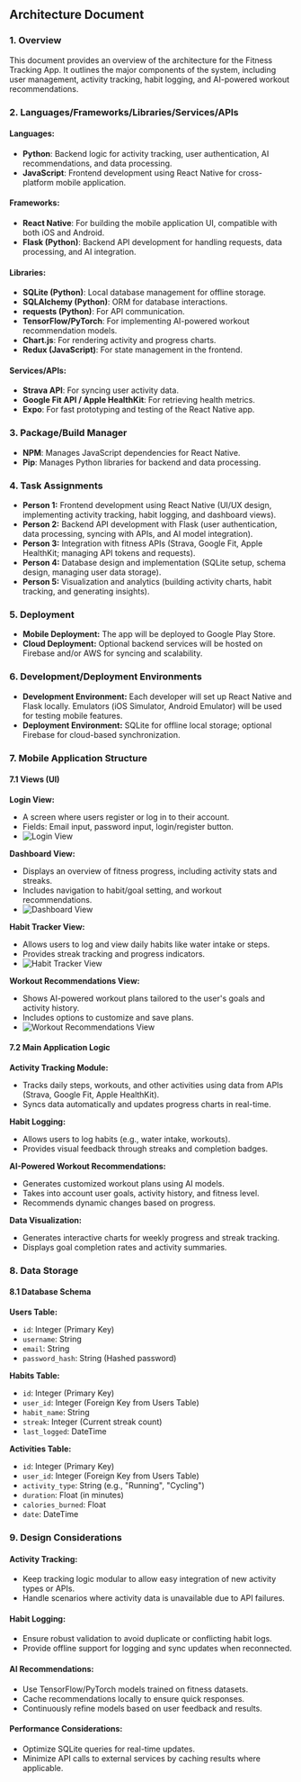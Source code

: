 ## Architecture Document

### 1. Overview
This document provides an overview of the architecture for the Fitness Tracking App. It outlines the major components of the system, including user management, activity tracking, habit logging, and AI-powered workout recommendations.

### 2. Languages/Frameworks/Libraries/Services/APIs
#### Languages:

- **Python**: Backend logic for activity tracking, user authentication, AI recommendations, and data processing.
- **JavaScript**: Frontend development using React Native for cross-platform mobile application.

#### Frameworks:

- **React Native**: For building the mobile application UI, compatible with both iOS and Android.
- **Flask (Python)**: Backend API development for handling requests, data processing, and AI integration.

#### Libraries:

- **SQLite (Python)**: Local database management for offline storage.
- **SQLAlchemy (Python)**: ORM for database interactions.
- **requests (Python)**: For API communication.
- **TensorFlow/PyTorch**: For implementing AI-powered workout recommendation models.
- **Chart.js**: For rendering activity and progress charts.
- **Redux (JavaScript)**: For state management in the frontend.

#### Services/APIs:

- **Strava API**: For syncing user activity data.
- **Google Fit API / Apple HealthKit**: For retrieving health metrics.
- **Expo**: For fast prototyping and testing of the React Native app.

### 3. Package/Build Manager
- **NPM**: Manages JavaScript dependencies for React Native.
- **Pip**: Manages Python libraries for backend and data processing.

### 4. Task Assignments
- **Person 1:** Frontend development using React Native (UI/UX design, implementing activity tracking, habit logging, and dashboard views).
- **Person 2:** Backend API development with Flask (user authentication, data processing, syncing with APIs, and AI model integration).
- **Person 3:** Integration with fitness APIs (Strava, Google Fit, Apple HealthKit; managing API tokens and requests).
- **Person 4:** Database design and implementation (SQLite setup, schema design, managing user data storage).
- **Person 5:** Visualization and analytics (building activity charts, habit tracking, and generating insights).

### 5. Deployment
- **Mobile Deployment:** The app will be deployed to Google Play Store.
- **Cloud Deployment:** Optional backend services will be hosted on Firebase and/or AWS for syncing and scalability.

### 6. Development/Deployment Environments
- **Development Environment:** Each developer will set up React Native and Flask locally. Emulators (iOS Simulator, Android Emulator) will be used for testing mobile features.
- **Deployment Environment:** SQLite for offline local storage; optional Firebase for cloud-based synchronization.

### 7. Mobile Application Structure
#### 7.1 Views (UI)

**Login View:**
- A screen where users register or log in to their account.
- Fields: Email input, password input, login/register button.
- ![Login View](image)

**Dashboard View:**
- Displays an overview of fitness progress, including activity stats and streaks.
- Includes navigation to habit/goal setting, and workout recommendations.
- ![Dashboard View](image)

**Habit Tracker View:**
- Allows users to log and view daily habits like water intake or steps.
- Provides streak tracking and progress indicators.
- ![Habit Tracker View](image)

**Workout Recommendations View:**
- Shows AI-powered workout plans tailored to the user's goals and activity history.
- Includes options to customize and save plans.
- ![Workout Recommendations View](image)

#### 7.2 Main Application Logic

**Activity Tracking Module:**
- Tracks daily steps, workouts, and other activities using data from APIs (Strava, Google Fit, Apple HealthKit).
- Syncs data automatically and updates progress charts in real-time.

**Habit Logging:**
- Allows users to log habits (e.g., water intake, workouts).
- Provides visual feedback through streaks and completion badges.

**AI-Powered Workout Recommendations:**
- Generates customized workout plans using AI models.
- Takes into account user goals, activity history, and fitness level.
- Recommends dynamic changes based on progress.

**Data Visualization:**
- Generates interactive charts for weekly progress and streak tracking.
- Displays goal completion rates and activity summaries.

### 8. Data Storage
#### 8.1 Database Schema

**Users Table:**
- `id`: Integer (Primary Key)
- `username`: String
- `email`: String
- `password_hash`: String (Hashed password)

**Habits Table:**
- `id`: Integer (Primary Key)
- `user_id`: Integer (Foreign Key from Users Table)
- `habit_name`: String
- `streak`: Integer (Current streak count)
- `last_logged`: DateTime

**Activities Table:**
- `id`: Integer (Primary Key)
- `user_id`: Integer (Foreign Key from Users Table)
- `activity_type`: String (e.g., "Running", "Cycling")
- `duration`: Float (in minutes)
- `calories_burned`: Float
- `date`: DateTime

### 9. Design Considerations
#### Activity Tracking:
- Keep tracking logic modular to allow easy integration of new activity types or APIs.
- Handle scenarios where activity data is unavailable due to API failures.

#### Habit Logging:
- Ensure robust validation to avoid duplicate or conflicting habit logs.
- Provide offline support for logging and sync updates when reconnected.

#### AI Recommendations:
- Use TensorFlow/PyTorch models trained on fitness datasets.
- Cache recommendations locally to ensure quick responses.
- Continuously refine models based on user feedback and results.

#### Performance Considerations:
- Optimize SQLite queries for real-time updates.
- Minimize API calls to external services by caching results where applicable.

